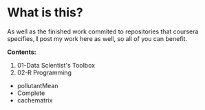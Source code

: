 # What is this?
As well as the finished work commited to repositories that coursera specifies, **I** post my work here as well, so all of you can benefit.


**Contents:**
1. 01-Data Scientist's Toolbox
2. 02-R Programming
  - pollutantMean
  - Complete
  - cachematrix
